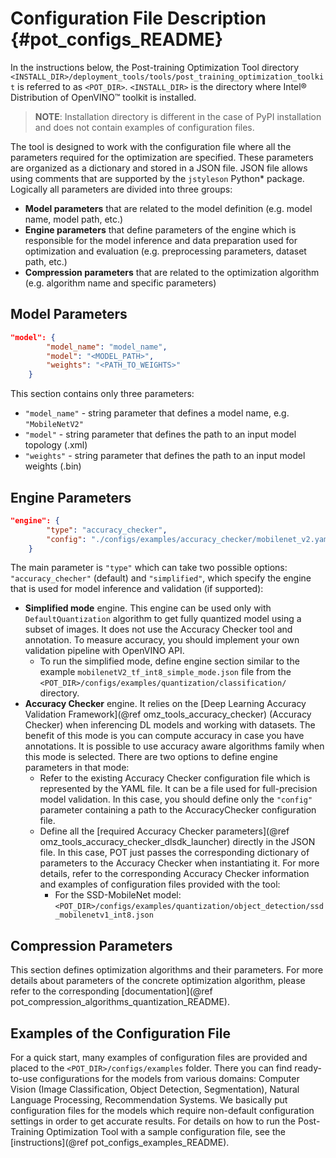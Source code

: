 # Configuration File Description {#pot_configs_README}

In the instructions below, the Post-training Optimization Tool directory `<INSTALL_DIR>/deployment_tools/tools/post_training_optimization_toolkit` is referred to as `<POT_DIR>`. `<INSTALL_DIR>` is the directory where Intel&reg; Distribution of OpenVINO&trade; toolkit is installed.
> **NOTE**: Installation directory is different in the case of PyPI installation and does not contain examples of 
> configuration files.   

The tool is designed to work with the configuration file where all the parameters required for the optimization are specified. These parameters are organized as a dictionary and stored in
a JSON file. JSON file allows using comments that are supported by the `jstyleson` Python* package.
Logically all parameters are divided into three groups:
- **Model parameters** that are related to the model definition (e.g. model name, model path, etc.)
- **Engine parameters** that define parameters of the engine which is responsible for the model inference and data preparation used for optimization and evaluation (e.g. preprocessing parameters, dataset path, etc.)
- **Compression parameters** that are related to the optimization algorithm (e.g. algorithm name and specific parameters)

## Model Parameters

```json
"model": {
        "model_name": "model_name",
        "model": "<MODEL_PATH>",
        "weights": "<PATH_TO_WEIGHTS>"
    }
```

This section contains only three parameters:
- `"model_name"` - string parameter that defines a model name, e.g. `"MobileNetV2"`
- `"model"` - string parameter that defines the path to an input model topology (.xml)
- `"weights"` - string parameter that defines the path to an input model weights (.bin)

## Engine Parameters

```json
"engine": {
        "type": "accuracy_checker",
        "config": "./configs/examples/accuracy_checker/mobilenet_v2.yaml"
    }
```
The main parameter is `"type"` which can take two possible options: `"accuracy_checher"` (default) and `"simplified"`,
which specify the engine that is used for model inference and validation (if supported):
- **Simplified mode** engine. This engine can be used only with `DefaultQuantization` algorithm to get fully quantized model 
using a subset of images. It does not use the Accuracy Checker tool and annotation. To measure accuracy, you should implement 
your own validation pipeline with OpenVINO API.  
  - To run the simplified mode, define engine section similar to the example `mobilenetV2_tf_int8_simple_mode.json` file from the `<POT_DIR>/configs/examples/quantization/classification/` directory.
- **Accuracy Checker** engine. It relies on the [Deep Learning Accuracy Validation Framework](@ref omz_tools_accuracy_checker) (Accuracy Checker) when inferencing DL models and working with datasets.
The benefit of this mode is you can compute accuracy in case you have annotations. It is possible to use accuracy aware
algorithms family when this mode is selected.
There are two options to define engine parameters in that mode:
  - Refer to the existing Accuracy Checker configuration file which is represented by the YAML file. It can be a file used for full-precision model validation. In this case, you should define only the `"config"` parameter containing a path to the AccuracyChecker configuration file.
  - Define all the [required Accuracy Checker parameters](@ref omz_tools_accuracy_checker_dlsdk_launcher)
    directly in the JSON file. In this case, POT just passes the corresponding dictionary of parameters to the Accuracy Checker when instantiating it.
    For more details, refer to the corresponding Accuracy Checker information and examples of configuration files provided with the tool:
    - For the SSD-MobileNet model:<br>`<POT_DIR>/configs/examples/quantization/object_detection/ssd_mobilenetv1_int8.json`

## Compression Parameters

This section defines optimization algorithms and their parameters. For more details about parameters of the concrete optimization algorithm, please refer to the corresponding
[documentation](@ref pot_compression_algorithms_quantization_README).

## Examples of the Configuration File

For a quick start, many examples of configuration files are provided and placed to the `<POT_DIR>/configs/examples`
 folder. There you can find ready-to-use configurations for the models from various domains: Computer Vision (Image 
 Classification, Object Detection, Segmentation), Natural Language Processing, Recommendation Systems. We basically 
 put configuration files for the models which require non-default configuration settings in order to get accurate results.
For details on how to run the Post-Training Optimization Tool with a sample configuration file, see the [instructions](@ref pot_configs_examples_README).
